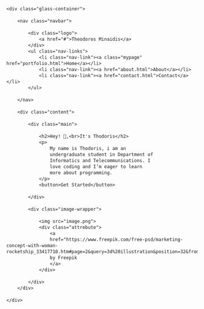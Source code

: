 
<html lang="en">

<head>
    <meta charset="UTF-8">
    <meta name="viewport" content="width=device-width, initial-scale=1.0">
    <link rel="stylesheet" href="style.css">
    <title>Theodoros Minaidis Portfolio</title>
</head>


<body>

<div class="container">

    <div class="glass-container">

        <nav class="navbar">

            <div class="logo">
                <a href="#">Theodoros Minaidis</a>
            </div>
            <ul class="nav-links">
                <li class="nav-link"><a class="mypage" href="portfolio.html">Home</a></li>
                <li class="nav-link"><a href="about.html">About</a></li>
                <li class="nav-link"><a href="contact.html">Contact</a></li>
            </ul>

        </nav>

        <div class="content">

            <div class="main">

                <h2>Hey! 👋,<br>It's Thodoris</h2>
                <p>
                    My name is Thodoris, i am an
                    undergraduate student in Department of
                    Informatics and Telecommunications. I
                    love coding and I’m eager to learn
                    more about programming.
                </p>
                <button>Get Started</button>

            </div>

            <div class="image-wrapper">

                <img src="image.png">
                <div class="attrebute">
                    <a
                    href="https://www.freepik.com/free-psd/marketing-concept-with-woman-rocketship_33417710.htm#page=2&query=3d%20illustration&position=32&from_view=search&track=ais">Image
                    by Freepik
                    </a>
                </div>

            </div>
        </div>

    </div>
</div>

<script src="app.js"></script>

    
</body>
</html>

